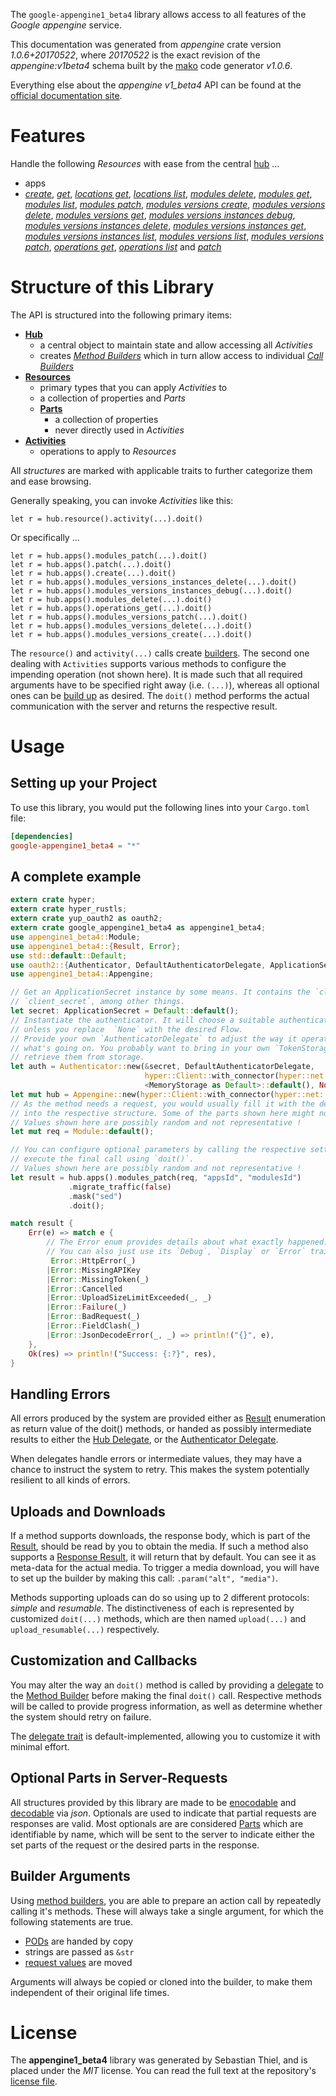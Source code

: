 <!---
DO NOT EDIT !
This file was generated automatically from 'src/mako/api/README.md.mako'
DO NOT EDIT !
-->
The `google-appengine1_beta4` library allows access to all features of the *Google appengine* service.

This documentation was generated from *appengine* crate version *1.0.6+20170522*, where *20170522* is the exact revision of the *appengine:v1beta4* schema built by the [mako](http://www.makotemplates.org/) code generator *v1.0.6*.

Everything else about the *appengine* *v1_beta4* API can be found at the
[official documentation site](https://cloud.google.com/appengine/docs/admin-api/).
# Features

Handle the following *Resources* with ease from the central [hub](https://docs.rs/google-appengine1_beta4/1.0.6+20170522/google_appengine1_beta4/struct.Appengine.html) ... 

* apps
 * [*create*](https://docs.rs/google-appengine1_beta4/1.0.6+20170522/google_appengine1_beta4/struct.AppCreateCall.html), [*get*](https://docs.rs/google-appengine1_beta4/1.0.6+20170522/google_appengine1_beta4/struct.AppGetCall.html), [*locations get*](https://docs.rs/google-appengine1_beta4/1.0.6+20170522/google_appengine1_beta4/struct.AppLocationGetCall.html), [*locations list*](https://docs.rs/google-appengine1_beta4/1.0.6+20170522/google_appengine1_beta4/struct.AppLocationListCall.html), [*modules delete*](https://docs.rs/google-appengine1_beta4/1.0.6+20170522/google_appengine1_beta4/struct.AppModuleDeleteCall.html), [*modules get*](https://docs.rs/google-appengine1_beta4/1.0.6+20170522/google_appengine1_beta4/struct.AppModuleGetCall.html), [*modules list*](https://docs.rs/google-appengine1_beta4/1.0.6+20170522/google_appengine1_beta4/struct.AppModuleListCall.html), [*modules patch*](https://docs.rs/google-appengine1_beta4/1.0.6+20170522/google_appengine1_beta4/struct.AppModulePatchCall.html), [*modules versions create*](https://docs.rs/google-appengine1_beta4/1.0.6+20170522/google_appengine1_beta4/struct.AppModuleVersionCreateCall.html), [*modules versions delete*](https://docs.rs/google-appengine1_beta4/1.0.6+20170522/google_appengine1_beta4/struct.AppModuleVersionDeleteCall.html), [*modules versions get*](https://docs.rs/google-appengine1_beta4/1.0.6+20170522/google_appengine1_beta4/struct.AppModuleVersionGetCall.html), [*modules versions instances debug*](https://docs.rs/google-appengine1_beta4/1.0.6+20170522/google_appengine1_beta4/struct.AppModuleVersionInstanceDebugCall.html), [*modules versions instances delete*](https://docs.rs/google-appengine1_beta4/1.0.6+20170522/google_appengine1_beta4/struct.AppModuleVersionInstanceDeleteCall.html), [*modules versions instances get*](https://docs.rs/google-appengine1_beta4/1.0.6+20170522/google_appengine1_beta4/struct.AppModuleVersionInstanceGetCall.html), [*modules versions instances list*](https://docs.rs/google-appengine1_beta4/1.0.6+20170522/google_appengine1_beta4/struct.AppModuleVersionInstanceListCall.html), [*modules versions list*](https://docs.rs/google-appengine1_beta4/1.0.6+20170522/google_appengine1_beta4/struct.AppModuleVersionListCall.html), [*modules versions patch*](https://docs.rs/google-appengine1_beta4/1.0.6+20170522/google_appengine1_beta4/struct.AppModuleVersionPatchCall.html), [*operations get*](https://docs.rs/google-appengine1_beta4/1.0.6+20170522/google_appengine1_beta4/struct.AppOperationGetCall.html), [*operations list*](https://docs.rs/google-appengine1_beta4/1.0.6+20170522/google_appengine1_beta4/struct.AppOperationListCall.html) and [*patch*](https://docs.rs/google-appengine1_beta4/1.0.6+20170522/google_appengine1_beta4/struct.AppPatchCall.html)




# Structure of this Library

The API is structured into the following primary items:

* **[Hub](https://docs.rs/google-appengine1_beta4/1.0.6+20170522/google_appengine1_beta4/struct.Appengine.html)**
    * a central object to maintain state and allow accessing all *Activities*
    * creates [*Method Builders*](https://docs.rs/google-appengine1_beta4/1.0.6+20170522/google_appengine1_beta4/trait.MethodsBuilder.html) which in turn
      allow access to individual [*Call Builders*](https://docs.rs/google-appengine1_beta4/1.0.6+20170522/google_appengine1_beta4/trait.CallBuilder.html)
* **[Resources](https://docs.rs/google-appengine1_beta4/1.0.6+20170522/google_appengine1_beta4/trait.Resource.html)**
    * primary types that you can apply *Activities* to
    * a collection of properties and *Parts*
    * **[Parts](https://docs.rs/google-appengine1_beta4/1.0.6+20170522/google_appengine1_beta4/trait.Part.html)**
        * a collection of properties
        * never directly used in *Activities*
* **[Activities](https://docs.rs/google-appengine1_beta4/1.0.6+20170522/google_appengine1_beta4/trait.CallBuilder.html)**
    * operations to apply to *Resources*

All *structures* are marked with applicable traits to further categorize them and ease browsing.

Generally speaking, you can invoke *Activities* like this:

```Rust,ignore
let r = hub.resource().activity(...).doit()
```

Or specifically ...

```ignore
let r = hub.apps().modules_patch(...).doit()
let r = hub.apps().patch(...).doit()
let r = hub.apps().create(...).doit()
let r = hub.apps().modules_versions_instances_delete(...).doit()
let r = hub.apps().modules_versions_instances_debug(...).doit()
let r = hub.apps().modules_delete(...).doit()
let r = hub.apps().operations_get(...).doit()
let r = hub.apps().modules_versions_patch(...).doit()
let r = hub.apps().modules_versions_delete(...).doit()
let r = hub.apps().modules_versions_create(...).doit()
```

The `resource()` and `activity(...)` calls create [builders][builder-pattern]. The second one dealing with `Activities` 
supports various methods to configure the impending operation (not shown here). It is made such that all required arguments have to be 
specified right away (i.e. `(...)`), whereas all optional ones can be [build up][builder-pattern] as desired.
The `doit()` method performs the actual communication with the server and returns the respective result.

# Usage

## Setting up your Project

To use this library, you would put the following lines into your `Cargo.toml` file:

```toml
[dependencies]
google-appengine1_beta4 = "*"
```

## A complete example

```Rust
extern crate hyper;
extern crate hyper_rustls;
extern crate yup_oauth2 as oauth2;
extern crate google_appengine1_beta4 as appengine1_beta4;
use appengine1_beta4::Module;
use appengine1_beta4::{Result, Error};
use std::default::Default;
use oauth2::{Authenticator, DefaultAuthenticatorDelegate, ApplicationSecret, MemoryStorage};
use appengine1_beta4::Appengine;

// Get an ApplicationSecret instance by some means. It contains the `client_id` and 
// `client_secret`, among other things.
let secret: ApplicationSecret = Default::default();
// Instantiate the authenticator. It will choose a suitable authentication flow for you, 
// unless you replace  `None` with the desired Flow.
// Provide your own `AuthenticatorDelegate` to adjust the way it operates and get feedback about 
// what's going on. You probably want to bring in your own `TokenStorage` to persist tokens and
// retrieve them from storage.
let auth = Authenticator::new(&secret, DefaultAuthenticatorDelegate,
                              hyper::Client::with_connector(hyper::net::HttpsConnector::new(hyper_rustls::TlsClient::new())),
                              <MemoryStorage as Default>::default(), None);
let mut hub = Appengine::new(hyper::Client::with_connector(hyper::net::HttpsConnector::new(hyper_rustls::TlsClient::new())), auth);
// As the method needs a request, you would usually fill it with the desired information
// into the respective structure. Some of the parts shown here might not be applicable !
// Values shown here are possibly random and not representative !
let mut req = Module::default();

// You can configure optional parameters by calling the respective setters at will, and
// execute the final call using `doit()`.
// Values shown here are possibly random and not representative !
let result = hub.apps().modules_patch(req, "appsId", "modulesId")
             .migrate_traffic(false)
             .mask("sed")
             .doit();

match result {
    Err(e) => match e {
        // The Error enum provides details about what exactly happened.
        // You can also just use its `Debug`, `Display` or `Error` traits
         Error::HttpError(_)
        |Error::MissingAPIKey
        |Error::MissingToken(_)
        |Error::Cancelled
        |Error::UploadSizeLimitExceeded(_, _)
        |Error::Failure(_)
        |Error::BadRequest(_)
        |Error::FieldClash(_)
        |Error::JsonDecodeError(_, _) => println!("{}", e),
    },
    Ok(res) => println!("Success: {:?}", res),
}

```
## Handling Errors

All errors produced by the system are provided either as [Result](https://docs.rs/google-appengine1_beta4/1.0.6+20170522/google_appengine1_beta4/enum.Result.html) enumeration as return value of 
the doit() methods, or handed as possibly intermediate results to either the 
[Hub Delegate](https://docs.rs/google-appengine1_beta4/1.0.6+20170522/google_appengine1_beta4/trait.Delegate.html), or the [Authenticator Delegate](https://docs.rs/yup-oauth2/*/yup_oauth2/trait.AuthenticatorDelegate.html).

When delegates handle errors or intermediate values, they may have a chance to instruct the system to retry. This 
makes the system potentially resilient to all kinds of errors.

## Uploads and Downloads
If a method supports downloads, the response body, which is part of the [Result](https://docs.rs/google-appengine1_beta4/1.0.6+20170522/google_appengine1_beta4/enum.Result.html), should be
read by you to obtain the media.
If such a method also supports a [Response Result](https://docs.rs/google-appengine1_beta4/1.0.6+20170522/google_appengine1_beta4/trait.ResponseResult.html), it will return that by default.
You can see it as meta-data for the actual media. To trigger a media download, you will have to set up the builder by making
this call: `.param("alt", "media")`.

Methods supporting uploads can do so using up to 2 different protocols: 
*simple* and *resumable*. The distinctiveness of each is represented by customized 
`doit(...)` methods, which are then named `upload(...)` and `upload_resumable(...)` respectively.

## Customization and Callbacks

You may alter the way an `doit()` method is called by providing a [delegate](https://docs.rs/google-appengine1_beta4/1.0.6+20170522/google_appengine1_beta4/trait.Delegate.html) to the 
[Method Builder](https://docs.rs/google-appengine1_beta4/1.0.6+20170522/google_appengine1_beta4/trait.CallBuilder.html) before making the final `doit()` call. 
Respective methods will be called to provide progress information, as well as determine whether the system should 
retry on failure.

The [delegate trait](https://docs.rs/google-appengine1_beta4/1.0.6+20170522/google_appengine1_beta4/trait.Delegate.html) is default-implemented, allowing you to customize it with minimal effort.

## Optional Parts in Server-Requests

All structures provided by this library are made to be [enocodable](https://docs.rs/google-appengine1_beta4/1.0.6+20170522/google_appengine1_beta4/trait.RequestValue.html) and 
[decodable](https://docs.rs/google-appengine1_beta4/1.0.6+20170522/google_appengine1_beta4/trait.ResponseResult.html) via *json*. Optionals are used to indicate that partial requests are responses 
are valid.
Most optionals are are considered [Parts](https://docs.rs/google-appengine1_beta4/1.0.6+20170522/google_appengine1_beta4/trait.Part.html) which are identifiable by name, which will be sent to 
the server to indicate either the set parts of the request or the desired parts in the response.

## Builder Arguments

Using [method builders](https://docs.rs/google-appengine1_beta4/1.0.6+20170522/google_appengine1_beta4/trait.CallBuilder.html), you are able to prepare an action call by repeatedly calling it's methods.
These will always take a single argument, for which the following statements are true.

* [PODs][wiki-pod] are handed by copy
* strings are passed as `&str`
* [request values](https://docs.rs/google-appengine1_beta4/1.0.6+20170522/google_appengine1_beta4/trait.RequestValue.html) are moved

Arguments will always be copied or cloned into the builder, to make them independent of their original life times.

[wiki-pod]: http://en.wikipedia.org/wiki/Plain_old_data_structure
[builder-pattern]: http://en.wikipedia.org/wiki/Builder_pattern
[google-go-api]: https://github.com/google/google-api-go-client

# License
The **appengine1_beta4** library was generated by Sebastian Thiel, and is placed 
under the *MIT* license.
You can read the full text at the repository's [license file][repo-license].

[repo-license]: https://github.com/Byron/google-apis-rsblob/master/LICENSE.md
